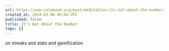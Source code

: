 ```yaml
---
url: https://www.colemanm.org/post/meditation-its-not-about-the-number/
created_at: 2019-03-06 06:04 UTC
published: false
title: It’s Not About the Number
tags: []
---
```


on streaks and stats and gamification
